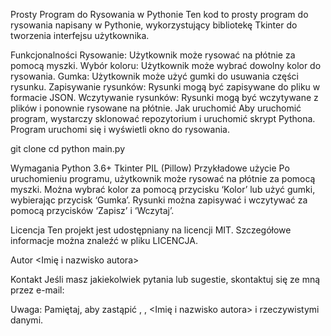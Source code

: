 Prosty Program do Rysowania w Pythonie
Ten kod to prosty program do rysowania napisany w Pythonie, wykorzystujący bibliotekę Tkinter do tworzenia interfejsu użytkownika.

Funkcjonalności
Rysowanie: Użytkownik może rysować na płótnie za pomocą myszki.
Wybór koloru: Użytkownik może wybrać dowolny kolor do rysowania.
Gumka: Użytkownik może użyć gumki do usuwania części rysunku.
Zapisywanie rysunków: Rysunki mogą być zapisywane do pliku w formacie JSON.
Wczytywanie rysunków: Rysunki mogą być wczytywane z plików i ponownie rysowane na płótnie.
Jak uruchomić
Aby uruchomić program, wystarczy sklonować repozytorium i uruchomić skrypt Pythona. Program uruchomi się i wyświetli okno do rysowania.

git clone <link do repozytorium>
cd <nazwa repozytorium>
python main.py

Wymagania
Python 3.6+
Tkinter
PIL (Pillow)
Przykładowe użycie
Po uruchomieniu programu, użytkownik może rysować na płótnie za pomocą myszki. Można wybrać kolor za pomocą przycisku ‘Kolor’ lub użyć gumki, wybierając przycisk ‘Gumka’. Rysunki można zapisywać i wczytywać za pomocą przycisków ‘Zapisz’ i ‘Wczytaj’.

Licencja
Ten projekt jest udostępniany na licencji MIT. Szczegółowe informacje można znaleźć w pliku LICENCJA.

Autor
<Imię i nazwisko autora>

Kontakt
Jeśli masz jakiekolwiek pytania lub sugestie, skontaktuj się ze mną przez e-mail: <adres e-mail autora>

Uwaga: Pamiętaj, aby zastąpić <link do repozytorium>, <nazwa repozytorium>, <Imię i nazwisko autora> i <adres e-mail autora> rzeczywistymi danymi.
